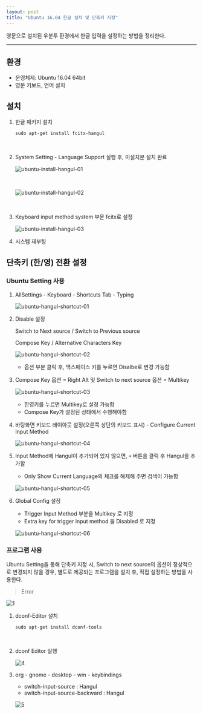 ```yaml
---
layout: post
title: "Ubuntu 16.04 한글 설치 및 단축키 지정"
---
```


영문으로 설치된 우분투 환경에서 한글 입력을 설정하는 방법을 정리한다.

------



## 환경

- 운영체제: Ubuntu 16.04 64bit
- 영문 키보드, 언어 설치



## 설치

1. 한글 패키지 설치

   ```shell
   sudo apt-get install fcitx-hangul
   ```

   ​

2. System Setting - Language Support 실행 후, 미설치분 설치 완료

   ![ubuntu-install-hangul-01](https://user-images.githubusercontent.com/29933947/34772116-4cdefb18-f64a-11e7-9621-8251f2ef3162.png)

   ​

   ![ubuntu-install-hangul-02](https://user-images.githubusercontent.com/29933947/34772118-4e410d48-f64a-11e7-8633-a8f067c0141b.png)

   ​

3. Keyboard input method system 부문 fcitx로 설정

   ![ubuntu-install-hangul-03](https://user-images.githubusercontent.com/29933947/34772121-503ac382-f64a-11e7-9d94-2c7d66a2743f.png)

4. 시스템 재부팅




## 단축키 (한/영) 전환 설정

### Ubuntu Setting 사용

1. AllSettings - Keyboard - Shortcuts Tab - Typing

   ![ubuntu-hangul-shortcut-01](https://user-images.githubusercontent.com/29933947/34804760-a64df03c-f6bd-11e7-9bbf-0860cf65fcfd.png)

2. Disable 설정

   Switch to Next source / Switch to Previous source

   Compose Key / Alternative Characters Key

   ![ubuntu-hangul-shortcut-02](https://user-images.githubusercontent.com/29933947/34804761-a67d064c-f6bd-11e7-8c06-27985eb1cf92.png)

   * 옵션 부분 클릭 후, 백스페이스 키를 누르면 Disalbe로 변경 가능함

3. Compose Key 옵션 = Right Alt 및 Switch to next source 옵션 = Multikey

   ![ubuntu-hangul-shortcut-03](https://user-images.githubusercontent.com/29933947/34804762-a6ab6762-f6bd-11e7-9d12-076456ef47a9.png)

   * 한영키를 누르면 Multikey로 설정 가능함
   * Compose Key가 설정된 상태에서 수행해야함

4. 바탕화면 키보드 레이아웃 설정(오른쪽 상단의 키보드 표시) - Configure Current Input Method

   ![ubuntu-hangul-shortcut-04](https://user-images.githubusercontent.com/29933947/34804764-a6edaef6-f6bd-11e7-88ab-de5419941f37.png)

5. Input Method에 Hangul이 추가되어 있지 않으면, `+` 버튼을 클릭 후 Hangul을 추가함

   * Only Show Current Language의 체크를 해제해 주면 검색이 가능함

   ![ubuntu-hangul-shortcut-05](https://user-images.githubusercontent.com/29933947/34804765-a71aa55a-f6bd-11e7-9e5d-6f3f6d860b42.png)

6. Global Config 설정

   * Trigger Input Method 부분을 Multikey 로 지정
   * Extra key for trigger input method 을 Disabled 로 지정

   ![ubuntu-hangul-shortcut-06](https://user-images.githubusercontent.com/29933947/34804766-a7473ad4-f6bd-11e7-98e3-45d875d46585.png)



### 프로그램 사용

Ubuntu Setting을 통해 단축키 지정 시, Switch to next source의 옵션이 정상적으로 변경되지 않을 경우,    별도로 제공되는 프로그램을 설치 후, 직접 설정하는 방법을 사용한다.

> Error 
>

![1](https://user-images.githubusercontent.com/29933947/34805598-4ba6cb36-f6c2-11e7-8160-e6f0ef090d01.png)



1. dconf-Editor 설치

   ```shell
   sudo apt-get install dconf-tools
   ```

   ​

2. dconf Editor 실행

   ![4](https://user-images.githubusercontent.com/29933947/34805760-0d54b96e-f6c3-11e7-9134-33114d11ea9a.png)

3. org - gnome - desktop - wm - keybindings

   * switch-input-source : Hangul
   * switch-input-source-backward : Hangul

   ![5](https://user-images.githubusercontent.com/29933947/34805802-36293dec-f6c3-11e7-8fc7-59e5c4f002be.png)

   ​



